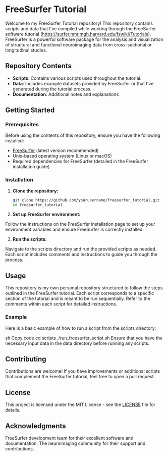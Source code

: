 # FreeSurfer Tutorial

Welcome to my FreeSurfer Tutorial repository! This repository contains scripts and data that I've compiled while working through the FreeSurfer software tutorial (https://surfer.nmr.mgh.harvard.edu/fswiki/Tutorials).
FreeSurfer is a powerful software package for the analysis and visualization of structural and functional neuroimaging data from cross-sectional or longitudinal studies.

## Repository Contents

- **Scripts**: Contains various scripts used throughout the tutorial.
- **Data**: Includes example datasets provided by FreeSurfer or that I've generated during the tutorial process.
- **Documentation**: Additional notes and explanations

## Getting Started

### Prerequisites

Before using the contents of this repository, ensure you have the following installed:

- [FreeSurfer](https://surfer.nmr.mgh.harvard.edu/) (latest version recommended)
- Unix-based operating system (Linux or macOS)
- Required dependencies for FreeSurfer (detailed in the FreeSurfer installation guide)

### Installation

1. **Clone the repository:**

   ```sh
   git clone https://github.com/yourusername/freesurfer_tutorial.git
   cd freesurfer_tutorial

2. **Set up FreeSurfer environment:**

Follow the instructions on the FreeSurfer installation page to set up your environment variables and ensure FreeSurfer is correctly installed.

3. **Run the scripts:**

Navigate to the scripts directory and run the provided scripts as needed. Each script includes comments and instructions to guide you through the process.

## Usage
This repository is my own personal repository structured to follow the steps outlined in the FreeSurfer tutorial. Each script corresponds to a specific section of the tutorial and is meant to be run sequentially. Refer to the comments within each script for detailed instructions.

### Example
Here is a basic example of how to run a script from the scripts directory:

sh
Copy code
cd scripts
./run_freesurfer_script.sh
Ensure that you have the necessary input data in the data directory before running any scripts.

## Contributing
Contributions are welcome! If you have improvements or additional scripts that complement the FreeSurfer tutorial, feel free to open a pull request.

## License
This project is licensed under the MIT License - see the [LICENSE](LICENSE.MD) file for details.

## Acknowledgments
FreeSurfer development team for their excellent software and documentation.
The neuroimaging community for their support and contributions.
